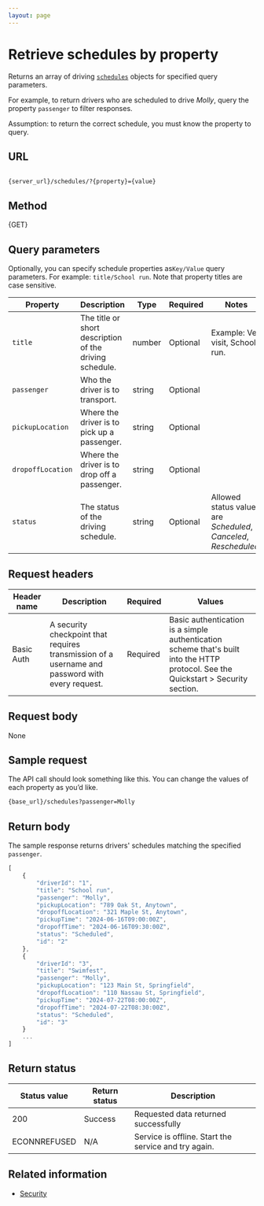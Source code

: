 ```yaml
---
layout: page
---
```

# Retrieve schedules by property

Returns an array of driving [`schedules`](schedules) objects for specified query parameters.

For example, to return drivers who are scheduled to drive *Molly*, query the property `passenger` to filter responses.

Assumption: to return the correct schedule, you must know the property to query.

## URL

```shell

{server_url}/schedules/?{property}={value}
```

## Method

{GET}

## Query parameters

Optionally, you can specify schedule properties as`Key/Value` query parameters. For example: `title/School run`. Note that property titles are case sensitive.

| Property | Description | Type | Required | Notes |
| -------------- | ------ | ------------ |------------ |------------ |
| `title` | The title or short description of the driving schedule. | number | Optional | Example: Vet visit, School run. |
|`passenger` | Who the driver is to transport. | string | Optional |  |
| `pickupLocation` | Where the driver is to pick up a passenger. | string | Optional |  |
| `dropoffLocation` | Where the driver is to drop off a passenger. | string | Optional |  |
| `status` | The status of the driving schedule. | string | Optional |Allowed status values are *Scheduled*, *Canceled*, *Rescheduled*. |

## Request headers

| Header name | Description | Required | Values |
| -------------- | ------ | ------------ |------------ |
| Basic Auth | A security checkpoint that requires transmission of a username and password with every request. | Required | Basic authentication is a simple authentication scheme that's built into the HTTP protocol. See the Quickstart > Security section.|

## Request body

None

## Sample request

The API call should look something like this. You can change the values of each property as you’d like.

```bash
{base_url}/schedules?passenger=Molly
```

## Return body

The sample response returns drivers' schedules matching the specified `passenger`.

```js
[
    {
        "driverId": "1",
        "title": "School run",
        "passenger": "Molly",
        "pickupLocation": "789 Oak St, Anytown",
        "dropoffLocation": "321 Maple St, Anytown",
        "pickupTime": "2024-06-16T09:00:00Z",
        "dropoffTime": "2024-06-16T09:30:00Z",
        "status": "Scheduled",
        "id": "2"
    },
    {
        "driverId": "3",
        "title": "Swimfest",
        "passenger": "Molly",
        "pickupLocation": "123 Main St, Springfield",
        "dropoffLocation": "110 Nassau St, Springfield",
        "pickupTime": "2024-07-22T08:00:00Z",
        "dropoffTime": "2024-07-22T08:30:00Z",
        "status": "Scheduled",
        "id": "3"
    }
    ...
]
```

## Return status

| Status value | Return status | Description |
| ------------- | ----------- | ----------- |
| 200 | Success | Requested data returned successfully |
|  ECONNREFUSED | N/A | Service is offline. Start the service and try again. |

## Related information

* [Security](../../get-started/quickstart.md#security)
